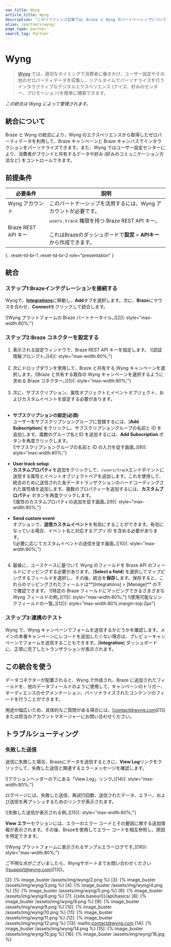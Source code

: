 ```yaml
---
nav_title: Wyng
article_title: Wyng
description: "このリファレンス記事では、Braze と Wyng のパートナーシップについて説明します。Wyng は、マイクロエクスペリエンス、カスタマーユーザー設定ポータル、API プラットフォームで顧客のユーザー設定と属性を容易に収集、利用、統合できるようにするゼロパーティデータプラットフォームです。"
alias: /partners/wyng/
page_type: partner
search_tag: Partner
---
```


# Wyng

> [Wyng][0] では、適切なタイミングで消費者に働きかけ、ユーザー設定やその他のゼロパーティデータを収集し、リアルタイムでパーソナライズを行うインタラクティブなデジタルエクスペリエンス (クイズ、好みのセンター、プロモーション)を簡単に構築できます。

_この統合は Wyng によって管理されます。_

## 統合について

Braze と Wyng の統合により、Wyng のエクスペリエンスから取得したゼロパーティデータを利用して、Braze キャンペーンと Braze キャンバスでインタラクションをパーソナライズできます。また、Wyng ではユーザー設定センターにより、消費者がブランドと共有するデータや好み (好みのコミュニケーション方法など) をコントロールできます。

## 前提条件

| 必要条件 | 説明 |
| ----------- | ----------- |
| Wyng アカウント | このパートナーシップを活用するには、Wyng アカウントが必要です。 |
| Braze REST API キー | `users.track` 権限を持つ Braze REST API キー。<br><br> これはBrazeのダッシュボードで**設定** > **APIキー**から作成できます。 |
{: .reset-td-br-1 .reset-td-br-2 role="presentation" }

## 統合

### ステップ1:Brazeインテグレーションを接続する

Wyngで、[**Integrations**][1]に移動し、**Add**タブを選択します。次に、**Braze**にマウスを合わせ、**Connect**をクリックして統合します。

![Wyng プラットフォームの Braze パートナータイル。][2]{: style="max-width:80%;"}

### ステップ2:Braze コネクターを設定する

1. 表示される設定ウィンドウで、Braze REST API キーを指定します。
![認証情報プロンプト。][4]{: style="max-width:80%;"}<br><br>
2. 次にドロップダウンを使用して、Braze と共有する Wyng キャンペーンを選択します。![Braze と共有する既存の Wyng キャンペーンを選択するように求める Braze コネクター。][5]{: style="max-width:80%;"}<br><br>
3. 次に、サブスクリプション、属性オブジェクトとイベントオブジェクト、およびカスタムイベントを設定する必要があります。<br><br>
- **サブスクリプションの設定(必須)**<br>
ユーザーをサブスクリプショングループに登録するには、[**Add Subscription**] をクリックし、サブスクリプショングループの名前と ID を追加します。複数のグループ名とID を追加するには、**Add Subscription** ボタンを再度クリックします。<br>![サブスクリプショングループの名前と ID の入力を促す画面。][8]{: style="max-width:80%;"}<br><br>
- **User track setup**<br>
**カスタムプロパティ**を追加をクリックして、`/users/track`エンドポイントに送信する属性とイベントオブジェクトペアを追加します。これを使用して、統合のために送信された各データトランザクションのハードコーディングされた属性値を追加します。複数のプロパティーを追加するには、**カスタムプロパティ** ボタンを再度クリックします。<br>![属性のカスタムプロパティの追加を促す画面。][9]{: style="max-width:80%;"}<br><br>
- **Send custom event**<br>
オプションで、**送信カスタムイベント**を有効にすることができます。有効になっている場合、イベント名と対応するアプリ ID を含める必要があります。<br>![必要に応じてカスタムイベントの送信を促す画面。][10]{: style="max-width:80%;"}<br><br>
4. 最後に、ユースケースに基づいて Wyng のフィールドを Braze API のフィールドにマッピングする必要があります。[**Select a field**] を選択してマップピングするフィールドを選択し、その後、統合を**保存**します。保存すると、これらのマッピングされたフィールドは**[Integrations] > [Manage]** の下で確認できます。
![特定の Braze フィールドにマッピングできるさまざまな Wyng フィールドの例。][11]{: style="max-width:80%;"}
![使用可能なシンクフィールドの一覧。][12]{: style="max-width:80%;margin-top:2px"}

### ステップ3:連携のテスト

Wyng で、Wyng キャンペーンでフォームを送信するかどうかを確認します。メインの本番キャンペーンにレコードを追加したくない場合は、プレビューキャンペーンでフォームを送信することもできます。[**Integration**] ダッシュボードに、正常に完了したトランザクションが表示されます。

## この統合を使う

データコネクターが配置されると、Wyng で作成され、Braze に追加されたフィールドを、他のデータフィールドのように使用して、キャンペーンのトリガー、オーディエンスのセグメンテーション、パーソナライズされたコンテンツのフィードを行うことができます。

用途が幅広いため、具体的なご質問がある場合には、[contact@wyng.com][13]または担当のアカウントマネージャーにお問い合わせください。

## トラブルシューティング

### 失敗した送信

送信に失敗した場合、Brazeにデータを送信するときに、**View Log**リンクをクリックして、失敗した送信と関連するエラーメッセージを確認します。

![アクションヘッダーの下にある「View Log」リンク。][14]{: style="max-width:80%;"}

ログページには、失敗した送信、再試行回数、送信されたデータ、エラー、および送信を再プッシュするためのリンクが表示されます。

![失敗した送信が表示される例。][15]{: style="max-width:80%;"}

**View エラー**セクションには、エラーのエラー コードとその要因に関する追加情報が表示されます。その後、Brazeを使用してエラー コードを相互参照し、原因を特定できます。

![Wyng プラットフォームに表示されるサンプルエラーログです。][16]{: style="max-width:80%;"}

ご不明な点がございましたら、Wyngサポートまでお問い合わせください([support@wyng.com][13])。


[0]: https://wyng.com/
[1]: https://wyng.com/dashboard/integrations/
[2]: {% image_buster /assets/img/wyng/2.png %}
[3]: {% image_buster /assets/img/wyng/3.png %}
[4]: {% image_buster /assets/img/wyng/4.png %}
[5]: {% image_buster /assets/img/wyng/5.png %}
[6]: {% image_buster /assets/img/wyng/6.png %}
[7]: {{site.baseurl}}/api/basics/
[8]: {% image_buster /assets/img/wyng/8.png %}
[9]: {% image_buster /assets/img/wyng/9.png %}
[10]: {% image_buster /assets/img/wyng/10.png %}
[11]: {% image_buster /assets/img/wyng/11.png %}
[12]: {% image_buster /assets/img/wyng/12.png %}
[13]: mailto:contact@wyng.com
[14]: {% image_buster /assets/img/wyng/14.png %}
[15]: {% image_buster /assets/img/wyng/15.jpg %}
[16]: {% image_buster /assets/img/wyng/16.jpg %}